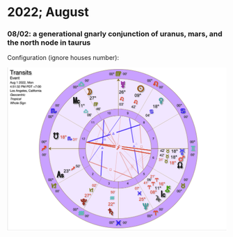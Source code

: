 # 2022; August

### 08/02: a generational gnarly conjunction of uranus, mars, and the north node in taurus

Configuration (ignore houses number):

![](<../.gitbook/assets/Screen Shot 2022-07-29 at 9.53.27 PM.png>)
